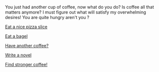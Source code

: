 You just had another cup of coffee, now what do you do?
Is coffee all that matters anymore?
I must figure out what will satisfy my overwhelming desires!
You are quite hungry aren't you ?

[Eat a nice pizza slice](../chilli/pizza-with-chilli.md)

[Eat a bagel](../bagel/eat-a-bagel.md)

[Have another coffee?](../coffee.md)

[Write a novel](../novel/full-length-novel.md)

[Find stronger coffee!](../starbucks/starbucks-coffee.md)